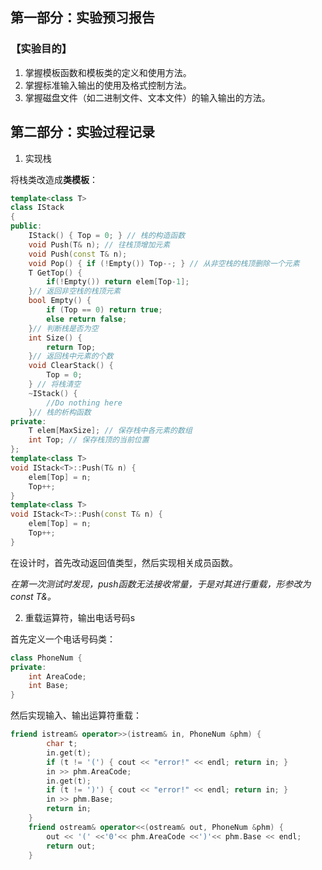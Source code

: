## 第一部分：实验预习报告
### 【实验目的】
1. 掌握模板函数和模板类的定义和使用方法。
2. 掌握标准输入输出的使用及格式控制方法。
3. 掌握磁盘文件（如二进制文件、文本文件）的输入输出的方法。
## 第二部分：实验过程记录
1. 实现栈

将栈类改造成**类模板**：
```c++
template<class T>
class IStack
{
public:
	IStack() { Top = 0; } // 栈的构造函数
	void Push(T& n); // 往栈顶增加元素
	void Push(const T& n);
	void Pop() { if (!Empty()) Top--; } // 从非空栈的栈顶删除一个元素
	T GetTop() {
		if(!Empty()) return elem[Top-1];
	}// 返回非空栈的栈顶元素
	bool Empty() {
		if (Top == 0) return true;
		else return false;
	}// 判断栈是否为空
	int Size() {
		return Top;
	}// 返回栈中元素的个数
	void ClearStack() {
		Top = 0;
	} // 将栈清空
	~IStack() {
		//Do nothing here
	}// 栈的析构函数
private:
	T elem[MaxSize]; // 保存栈中各元素的数组
	int Top; // 保存栈顶的当前位置
};
template<class T>
void IStack<T>::Push(T& n) {
	elem[Top] = n;
	Top++;
}
template<class T>
void IStack<T>::Push(const T& n) {
	elem[Top] = n;
	Top++;
}
```
在设计时，首先改动返回值类型，然后实现相关成员函数。

*在第一次测试时发现，push函数无法接收常量，于是对其进行重载，形参改为const T&。*

2. 重载运算符，输出电话号码s

首先定义一个电话号码类：
```c++
class PhoneNum {
private:
	int AreaCode;
	int Base;
}
```

然后实现输入、输出运算符重载：
```c++
friend istream& operator>>(istream& in, PhoneNum &phm) {
		char t;
		in.get(t);
		if (t != '(') { cout << "error!" << endl; return in; }
		in >> phm.AreaCode;
		in.get(t);
		if (t != ')') { cout << "error!" << endl; return in; }
		in >> phm.Base;
		return in;
	}
	friend ostream& operator<<(ostream& out, PhoneNum &phm) {
		out << '(' <<'0'<< phm.AreaCode <<')'<< phm.Base << endl;
		return out;
	}
```